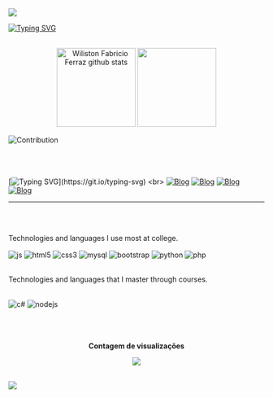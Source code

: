 <img widht="100%" src="https://capsule-render.vercel.app/api?type=waving&color=00FFFF&widht=1000&fontSize=0&heght=300&fontColor=2F4F4F&fontSize=40&animation=twinkling&fontAlignY=35"/>


[![Typing SVG](https://readme-typing-svg.demolab.com?font=Fira+Code&weight=800&size=30&duration=1000&pause=1000&color=28C6F7&center=falso&vCenter=falso&repeat=verdadeiro&random=falso&width=900&lines=Ol%C3%A1%2C+meu+nome+%C3%A9+Wiliston%2C;mas+podem+me+chamar+de+Fabricio.;Atualmente%2C+estudo+;An%C3%A1lise+e+Desenvolvimento+de+Sistemas;na+UMC+(Universidade+de+Mogi+das+Cruzes);e+estou+no+3%C2%BA+semestre+%F0%9F%91%A8%F0%9F%8F%BB%E2%80%8D%F0%9F%92%BB.;Sejam+bem-vindos!+)](https://git.io/typing-svg)
<br><br>

<div align="center">
    <img widht="49%" height="155px" src="https://github-readme-stats.vercel.app/api?username=wiliston&show_icons=true&count_private=true&hide_border=true&title_color=00bfbf&text_color=c9d1d9&bg_color=0d1117" alt="Wiliston Fabricio Ferraz github stats" />
    <img widht="41%" height="155px" src="https://github-readme-stats.vercel.app/api/top-langs/?username=wiliston&layout=compact&hide_border=true&title_color=00bfbf&text_color=00bfbf&bg_color=0d1117" />
</div>

![Contribution](https://activity-graph.herokuapp.com/graph?username=wiliston&theme=gotham&hide_border=true&area=true)

<br><br><br>
[![Typing SVG](https://readme-typing-svg.herokuapp.com?font=Fira+Code&pause=1000&color=19F721&center=falso&vCenter=falso&repeat=verdadeiro&random=falso&width=435&lines=Para+mais+contato...)](https://git.io/typing-svg)
<br>
[![Blog](https://img.shields.io/badge/LinkedIn-0077B5?style=for-the-badge&logo=linkedin&logoColor=white)](https://www.linkedin.com/in/wiliston-fabricio-7976962a4/)
[![Blog](    https://img.shields.io/badge/Instagram-E4405F?style=for-the-badge&logo=instagram&logoColor=white)](https://www.instagram.com/fabricioferrazz_?igsh=MWloYzBubThvaHZubg==)
[![Blog](    https://img.shields.io/badge/Gmail-D14836?style=for-the-badge&logo=gmail&logoColor=white)](https://mail.google.com/mail/u/0/?pli=1#inbox?compose=new)
[![Blog](    https://img.shields.io/badge/WhatsApp-25D366?style=for-the-badge&logo=whatsapp&logoColor=white)](https://wa.me/5511954736708)

<hr><br><br>

Technologies and languages ​​I use most at college.<br>
<div style="display: inline_block">
    <img align="center" alt="js" src="https://img.shields.io/badge/JavaScript-F7DF1E?style=for-the-badge&logo=javascript&logoColor=black">
    <img align="center" alt="html5" src="https://img.shields.io/badge/HTML5-E34F26?style=for-the-badge&logo=html5&logoColor=white">
    <img align="center" alt="css3" src="https://img.shields.io/badge/CSS3-1572B6?style=for-the-badge&logo=css3&logoColor=white">
    <img align="center" alt="mysql" src="https://img.shields.io/badge/MySQL-00000F?style=for-the-badge&logo=mysql&logoColor=white">
    <img align="center" alt="bootstrap" src="https://img.shields.io/badge/Bootstrap-563D7C?style=for-the-badge&logo=bootstrap&logoColor=white">
    <img align="center" alt="python" src="https://img.shields.io/badge/Python-14354C?style=for-the-badge&logo=python&logoColor=white">
    <img align="center" alt="php" src="https://img.shields.io/badge/PHP-777BB4?style=for-the-badge&logo=php&logoColor=white">
    <br>
</div><br/>

Technologies and languages ​​that I master through courses.<br>
<div style="display: inline_block"><br>
    <img align="center" alt="c#" src="https://img.shields.io/badge/C%23-239120?style=for-the-badge&logo=c-sharp&logoColor=white">
    <img align="center" alt="nodejs" src="https://img.shields.io/badge/Node.js-43853D?style=for-the-badge&logo=node.js&logoColor=white">
</div>
<br><br>

<div align=""center>
    <br><p align="center"><b>Contagem de visualizações</b></p>
    <p align="center"><img align="center" src="https://profile-counter.glitch.me/{wiliston}/count.svg" /></p>
<br></div>

<img wight=100% src="https://capsule-render.vercel.app/api?type=waving&color=00bfbf&height=140&section=footer" />

